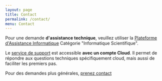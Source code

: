 ```yaml
---
layout: page
title: Contact
permalink: /contact/
menu: Contact
---
```


Pour une demande **d'assistance technique**, veuillez utiliser la [Plateforme d'Assistance Informatique](http://sos.di.u-psud.fr/) Catégorie "Informatique Scientifique".

Le [service de support](https://cloud-support.lal.in2p3.fr) est accessible 
**avec un compte Cloud**. 
Il permet de répondre aux questions techniques spécifiquement cloud, mais aussi de faciliter les premiers pas. 

Pour des demandes plus générales, [prenez contact](mailto:{{site.email}})

